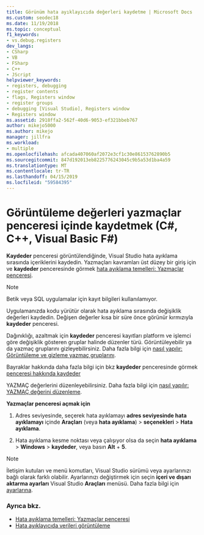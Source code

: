 ```yaml
---
title: Görünüm hata ayıklayıcıda değerleri kaydetme | Microsoft Docs
ms.custom: seodec18
ms.date: 11/19/2018
ms.topic: conceptual
f1_keywords:
- vs.debug.registers
dev_langs:
- CSharp
- VB
- FSharp
- C++
- JScript
helpviewer_keywords:
- registers, debugging
- register contents
- flags, Registers window
- register groups
- debugging [Visual Studio], Registers window
- Registers window
ms.assetid: 2918ffa2-562f-40d6-9053-ef321bbeb767
author: mikejo5000
ms.author: mikejo
manager: jillfra
ms.workload:
- multiple
ms.openlocfilehash: afcada407060af2072e3cf1c30e86153762890b5
ms.sourcegitcommit: 847d192013eb8225776243045c9b5a53d1ba4a59
ms.translationtype: MT
ms.contentlocale: tr-TR
ms.lasthandoff: 04/15/2019
ms.locfileid: "59584395"
---
```

# <a name="view-register-values-in-the-registers-window-c-c-visual-basic-f"></a>Görüntüleme değerleri yazmaçlar penceresi içinde kaydetmek (C#, C++, Visual Basic F#)

**Kaydeder** penceresi görüntülendiğinde, Visual Studio hata ayıklama sırasında içeriklerini kaydedin. Yazmaçları kavramları üst düzey bir giriş için ve **kaydeder** penceresinde görmek [hata ayıklama temelleri: Yazmaçlar penceresi](../debugger/debugging-basics-registers-window.md).

> [!NOTE]
> Betik veya SQL uygulamalar için kayıt bilgileri kullanılamıyor.

Uygulamanızda kodu yürütür olarak hata ayıklama sırasında değişiklik değerleri kaydedin. Değişen değerler kısa bir süre önce görünür kırmızıyla **kaydeder** penceresi.

Dağınıklığı, azaltmak için **kaydeder** penceresi kayıtları platform ve işlemci göre değişiklik gösteren gruplar halinde düzenler türü. Görüntüleyebilir ya da yazmaç gruplarını gizleyebilirsiniz. Daha fazla bilgi için [nasıl yapılır: Görüntüleme ve gizleme yazmaç gruplarını](../debugger/how-to-display-and-hide-register-groups.md).

Bayraklar hakkında daha fazla bilgi için bkz **kaydeder** penceresinde görmek [penceresi hakkında kaydeder](../debugger/debugging-basics-registers-window.md)

YAZMAÇ değerlerini düzenleyebilirsiniz. Daha fazla bilgi için [nasıl yapılır: YAZMAÇ değerini düzenleme](../debugger/how-to-edit-a-register-value.md).

**Yazmaçlar penceresi açmak için**

1. Adres seviyesinde, seçerek hata ayıklamayı **adres seviyesinde hata ayıklamayı** içinde **Araçları** (veya **hata ayıklama**) > **seçenekleri**  >  **Hata ayıklama**.

1. Hata ayıklama kesme noktası veya çalışıyor olsa da seçin **hata ayıklama** > **Windows** > **kaydeder**, veya basın **Alt** + **5**.

>[!NOTE]
>İletişim kutuları ve menü komutları, Visual Studio sürümü veya ayarlarınızı bağlı olarak farklı olabilir. Ayarlarınızı değiştirmek için seçin **içeri ve dışarı aktarma ayarları** Visual Studio **Araçları** menüsü. Daha fazla bilgi için [ayarlarına](../ide/environment-settings.md#reset-settings).

### <a name="see-also"></a>Ayrıca bkz.

- [Hata ayıklama temelleri: Yazmaçlar penceresi](../debugger/debugging-basics-registers-window.md)
- [Hata ayıklayıcıda verileri görüntüleme](../debugger/viewing-data-in-the-debugger.md)
